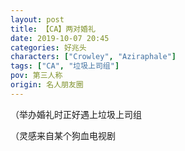 ```yaml
---
layout: post
title: 【CA】两对婚礼
date: 2019-10-07 20:45
categories: 好兆头
characters: ["Crowley", "Aziraphale"]
tags: ["CA", "垃圾上司组"]
pov: 第三人称
origin: 名人朋友圈
---
```


（举办婚礼时正好遇上垃圾上司组

（灵感来自某个狗血电视剧
